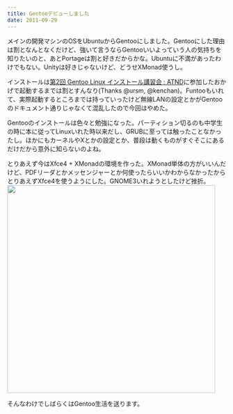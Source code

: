 ```yaml
---
title: Gentooデビューしました
date: 2011-09-29
---
```

メインの開発マシンのOSをUbuntuからGentooにしました。Gentooにした理由は割となんとなくだけど、強いて言うならGentooいいよっていう人の気持ちを知りたいのと、あとPortageは割と好きだからかな。Ubuntuに不満があったわけでもない。Unityは好きじゃないけど、どうせXMonad使うし。

インストールは<a href="http://atnd.org/events/19056">第2回 Gentoo Linux インストール講習会 : ATND</a>に参加したおかげで起動するまでは割とすんなり(Thanks @ursm, @kenchan)。Funtooもいれて、実際起動するところまでは持っていったけど無線LANの設定とかがGentooのドキュメント通りじゃなくて混乱したので今回はやめた。

Gentooのインストールは色々と勉強になった。パーティション切るのも中学生の時に本に従ってLinuxいれた時以来だし、GRUBに至っては触ったことなかったし。ほかにもカーネルやXとかの設定とか、普段は動くものがすぐそこにあるだけだから意外に知らないのよね。

とりあえず今はXfce4 + XMonadの環境を作った。XMonad単体の方がいいんだけど、PDFリーダとかメッセンジャーとか何使ったらいいかわからなかったからとりあえずXfce4を使うようにした。GNOME3いれようとしたけど挫折。
<a href="http://ukstudio.jp/wp-content/uploads/2011/09/gentoo.png"><img src="http://ukstudio.jp/wp-content/uploads/2011/09/gentoo.png" alt="" title="gentoo" width="478" class="alignnone size-full wp-image-904" /></a>

そんなわけでしばらくはGentoo生活を送ります。